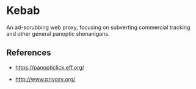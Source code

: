 Kebab
=====
An ad-scrubbing web proxy, focusing on subverting commercial tracking 
and other general panoptic shenanigans. 

References
----------
* https://panopticlick.eff.org/

* http://www.privoxy.org/
